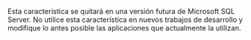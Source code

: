  Esta característica se quitará en una versión futura de Microsoft SQL Server. No utilice esta característica en nuevos trabajos de desarrollo y modifique lo antes posible las aplicaciones que actualmente la utilizan. 